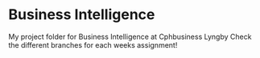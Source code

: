 # Business Intelligence
 My project folder for Business Intelligence at Cphbusiness Lyngby
 Check the different branches for each weeks assignment!
